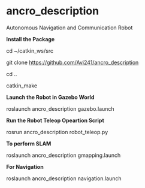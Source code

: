 # ancro_description
Autonomous Navigation and Communication Robot


**Install the Package**

cd ~/catkin_ws/src

git clone https://github.com/Avi241/ancro_description

cd ..

catkin_make 


**Launch the Robot in Gazebo World**

roslaunch ancro_description gazebo.launch


**Run the Robot Teleop Opeartion Script**

rosrun ancro_description robot_teleop.py


**To perform SLAM**

roslaunch ancro_description gmapping.launch


**For Navigation**

roslaunch ancro_description navigation.launch

